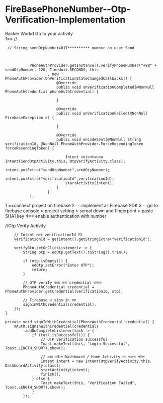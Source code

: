 # FireBasePhoneNumber--Otp-Verification-Implementation


Backer Workd 
   Go to your activity  
1==  //   

     // String sendOtpNumber=017********** number on user Send

     

               PhoneAuthProvider.getInstance().verifyPhoneNumber("+88" + sendOtpNumber, 120, TimeUnit.SECONDS, this
                       , new PhoneAuthProvider.OnVerificationStateChangedCallbacks() {
                           @Override
                           public void onVerificationCompleted(@NonNull PhoneAuthCredential phoneAuthCredential) {

                           }

                           @Override
                           public void onVerificationFailed(@NonNull FirebaseException e) {
                             
                           }

                           @Override
                           public void onCodeSent(@NonNull String verificationId, @NonNull PhoneAuthProvider.ForceResendingToken forceResendingToken) {

                               Intent intent=new Intent(SendOtpActivity.this, OtpVerifyActivity.class);
                               intent.putExtra("sendOtpNumber",sendOtpNumber);
                               intent.putExtra("verificationId",verificationId);
                               startActivity(intent);
                           }
                       }
               );



1 ==connect project on firebase
2== implement all Firebase SDK
3==go to firebase console > project setting > scrool down and fingerprint > paste SHA1 key 
4== enable authentication with number



//Otp Verify Activity   




        // Intent থেকে verificationId নিই
        verificationId = getIntent().getStringExtra("verificationId");

        verifyBtn.setOnClickListener(v -> {
            String otp = edOtp.getText().toString().trim();

            if (otp.isEmpty()) {
                edOtp.setError("Enter OTP");
                return;
            }

            // OTP verify করার জন্য credential বানানো
            PhoneAuthCredential credential = PhoneAuthProvider.getCredential(verificationId, otp);

            // Firebase এ sign-in করা
            signInWithCredential(credential);
        });
    }

    private void signInWithCredential(PhoneAuthCredential credential) {
        mAuth.signInWithCredential(credential)
            .addOnCompleteListener(task -> {
                if (task.isSuccessful()) {
                    // OTP verification successful
                    Toast.makeText(this, "Login Successful", Toast.LENGTH_SHORT).show();

                    // এবার চাইলে Dashboard / Home Activity-তে পাঠাতে পারিস
                    Intent intent = new Intent(OtpVerifyActivity.this, DashboardActivity.class);
                    startActivity(intent);
                    finish();
                } else {
                    Toast.makeText(this, "Verification Failed", Toast.LENGTH_SHORT).show();
                }
            });
